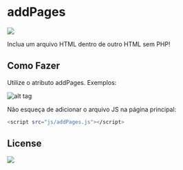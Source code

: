 # addPages
[![](https://img.shields.io/badge/made%20by-m--a--r--c--e--l--o-blue.svg)](http://marcelofabiano.com)

Inclua um arquivo HTML dentro de outro HTML sem PHP!

## Como Fazer

Utilize o atributo addPages. Exemplos:

![alt tag](http://i.imgur.com/Bw6tvSQ.png)

Não esqueça de adicionar o arquivo JS na página principal:

```sh
<script src="js/addPages.js"></script>
```
## License

![](https://img.shields.io/cocoapods/l/AFNetworking.svg)
